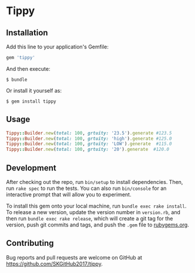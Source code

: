 # Tippy

## Installation

Add this line to your application's Gemfile:

```ruby
gem 'tippy'
```

And then execute:

    $ bundle

Or install it yourself as:

    $ gem install tippy

## Usage

```ruby
Tippy::Builder.new(total: 100, grtuity: '23.5').generate #123.5
Tippy::Builder.new(total: 100, grtuity: 'high').generate #125.0
Tippy::Builder.new(total: 100, grtuity: 'LOW').generate  #115.0
Tippy::Builder.new(total: 100, grtuity: '20').generate  #120.0
```

## Development

After checking out the repo, run `bin/setup` to install dependencies. Then, run `rake spec` to run the tests. You can also run `bin/console` for an interactive prompt that will allow you to experiment.

To install this gem onto your local machine, run `bundle exec rake install`. To release a new version, update the version number in `version.rb`, and then run `bundle exec rake release`, which will create a git tag for the version, push git commits and tags, and push the `.gem` file to [rubygems.org](https://rubygems.org).

## Contributing

Bug reports and pull requests are welcome on GitHub at https://github.com/SKGitHub2017/tippy.
